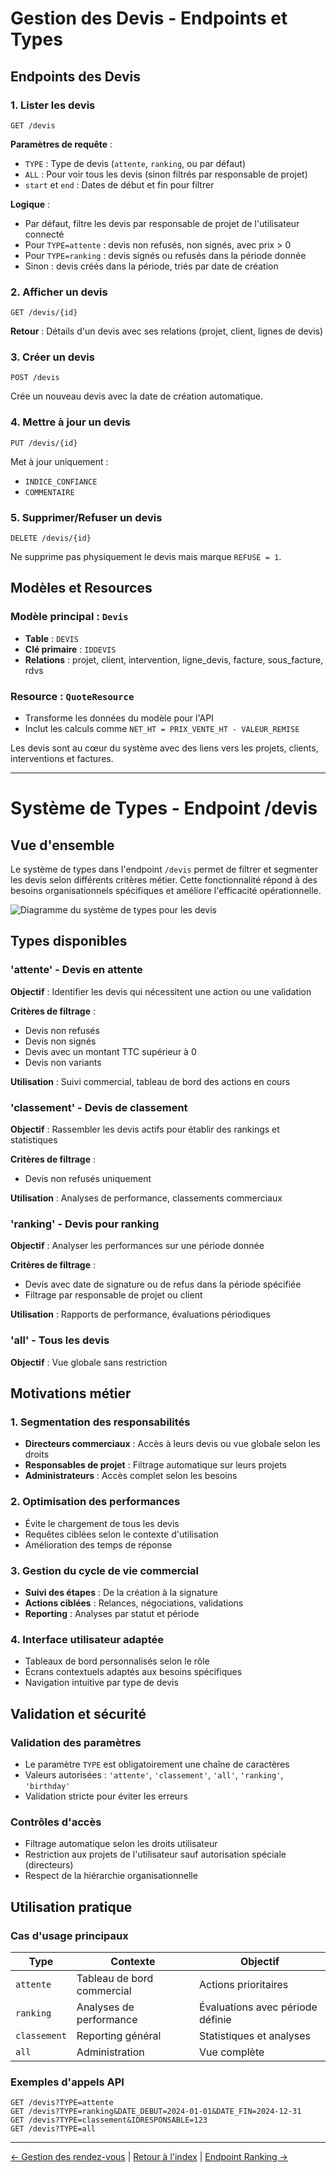 # Gestion des Devis - Endpoints et Types

## Endpoints des Devis

### 1. Lister les devis
```http
GET /devis
```

**Paramètres de requête** :
- `TYPE` : Type de devis (`attente`, `ranking`, ou par défaut)
- `ALL` : Pour voir tous les devis (sinon filtrés par responsable de projet)
- `start` et `end` : Dates de début et fin pour filtrer

**Logique** :
- Par défaut, filtre les devis par responsable de projet de l'utilisateur connecté
- Pour `TYPE=attente` : devis non refusés, non signés, avec prix > 0
- Pour `TYPE=ranking` : devis signés ou refusés dans la période donnée
- Sinon : devis créés dans la période, triés par date de création

### 2. Afficher un devis
```http
GET /devis/{id}
```

**Retour** : Détails d'un devis avec ses relations (projet, client, lignes de devis)

### 3. Créer un devis
```http
POST /devis
```

Crée un nouveau devis avec la date de création automatique.

### 4. Mettre à jour un devis
```http
PUT /devis/{id}
```
Met à jour uniquement :
- `INDICE_CONFIANCE`
- `COMMENTAIRE`

### 5. Supprimer/Refuser un devis
```http
DELETE /devis/{id}
```

Ne supprime pas physiquement le devis mais marque `REFUSE = 1`.

## Modèles et Resources

### Modèle principal : `Devis`
- **Table** : `DEVIS`
- **Clé primaire** : `IDDEVIS`
- **Relations** : projet, client, intervention, ligne_devis, facture, sous_facture, rdvs

### Resource : `QuoteResource`
- Transforme les données du modèle pour l'API
- Inclut les calculs comme `NET_HT = PRIX_VENTE_HT - VALEUR_REMISE`

Les devis sont au cœur du système avec des liens vers les projets, clients, interventions et factures.

---

# Système de Types - Endpoint /devis

## Vue d'ensemble

Le système de types dans l'endpoint `/devis` permet de filtrer et segmenter les devis selon différents critères métier. Cette fonctionnalité répond à des besoins organisationnels spécifiques et améliore l'efficacité opérationnelle.

![Diagramme du système de types pour les devis](https://imgur.com/yPWysp9.png)

## Types disponibles

### 'attente' - Devis en attente

**Objectif** : Identifier les devis qui nécessitent une action ou une validation

**Critères de filtrage** :
- Devis non refusés
- Devis non signés
- Devis avec un montant TTC supérieur à 0
- Devis non variants

**Utilisation** : Suivi commercial, tableau de bord des actions en cours

### 'classement' - Devis de classement

**Objectif** : Rassembler les devis actifs pour établir des rankings et statistiques

**Critères de filtrage** :
- Devis non refusés uniquement

**Utilisation** : Analyses de performance, classements commerciaux

### 'ranking' - Devis pour ranking

**Objectif** : Analyser les performances sur une période donnée

**Critères de filtrage** :
- Devis avec date de signature ou de refus dans la période spécifiée
- Filtrage par responsable de projet ou client

**Utilisation** : Rapports de performance, évaluations périodiques

### 'all' - Tous les devis

**Objectif** : Vue globale sans restriction

## Motivations métier

### 1. Segmentation des responsabilités

- **Directeurs commerciaux** : Accès à leurs devis ou vue globale selon les droits
- **Responsables de projet** : Filtrage automatique sur leurs projets
- **Administrateurs** : Accès complet selon les besoins

### 2. Optimisation des performances

- Évite le chargement de tous les devis
- Requêtes ciblées selon le contexte d'utilisation
- Amélioration des temps de réponse

### 3. Gestion du cycle de vie commercial

- **Suivi des étapes** : De la création à la signature
- **Actions ciblées** : Relances, négociations, validations
- **Reporting** : Analyses par statut et période

### 4. Interface utilisateur adaptée

- Tableaux de bord personnalisés selon le rôle
- Écrans contextuels adaptés aux besoins spécifiques
- Navigation intuitive par type de devis

## Validation et sécurité

### Validation des paramètres

- Le paramètre `TYPE` est obligatoirement une chaîne de caractères
- Valeurs autorisées : `'attente'`, `'classement'`, `'all'`, `'ranking'`, `'birthday'`
- Validation stricte pour éviter les erreurs

### Contrôles d'accès

- Filtrage automatique selon les droits utilisateur
- Restriction aux projets de l'utilisateur sauf autorisation spéciale (directeurs)
- Respect de la hiérarchie organisationnelle

## Utilisation pratique

### Cas d'usage principaux

| Type | Contexte | Objectif |
|------|----------|----------|
| `attente` | Tableau de bord commercial | Actions prioritaires |
| `ranking` | Analyses de performance | Évaluations avec période définie |
| `classement` | Reporting général | Statistiques et analyses |
| `all` | Administration | Vue complète |

### Exemples d'appels API

```http
GET /devis?TYPE=attente
GET /devis?TYPE=ranking&DATE_DEBUT=2024-01-01&DATE_FIN=2024-12-31
GET /devis?TYPE=classement&IDRESPONSABLE=123
GET /devis?TYPE=all
```

---
[← Gestion des rendez-vous](./rdvs.md) | [Retour à l'index](./readme.md) | [Endpoint Ranking →](./ranking.md)
